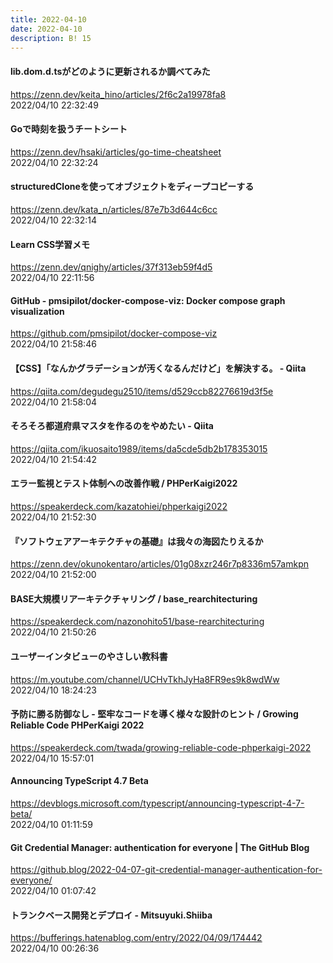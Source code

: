 ```yaml
---
title: 2022-04-10
date: 2022-04-10
description: B! 15
---
```


#### lib.dom.d.tsがどのように更新されるか調べてみた
https://zenn.dev/keita_hino/articles/2f6c2a19978fa8<br>
2022/04/10 22:32:49<br>


#### Goで時刻を扱うチートシート
https://zenn.dev/hsaki/articles/go-time-cheatsheet<br>
2022/04/10 22:32:24<br>


#### structuredCloneを使ってオブジェクトをディープコピーする
https://zenn.dev/kata_n/articles/87e7b3d644c6cc<br>
2022/04/10 22:32:14<br>


#### Learn CSS学習メモ
https://zenn.dev/qnighy/articles/37f313eb59f4d5<br>
2022/04/10 22:11:56<br>


#### GitHub - pmsipilot/docker-compose-viz: Docker compose graph visualization
https://github.com/pmsipilot/docker-compose-viz<br>
2022/04/10 21:58:46<br>


#### 【CSS】「なんかグラデーションが汚くなるんだけど」を解決する。 - Qiita
https://qiita.com/degudegu2510/items/d529ccb82276619d3f5e<br>
2022/04/10 21:58:04<br>


#### そろそろ都道府県マスタを作るのをやめたい - Qiita
https://qiita.com/ikuosaito1989/items/da5cde5db2b178353015<br>
2022/04/10 21:54:42<br>


#### エラー監視とテスト体制への改善作戦 / PHPerKaigi2022
https://speakerdeck.com/kazatohiei/phperkaigi2022<br>
2022/04/10 21:52:30<br>


#### 『ソフトウェアアーキテクチャの基礎』は我々の海図たりえるか
https://zenn.dev/okunokentaro/articles/01g08xzr246r7p8336m57amkpn<br>
2022/04/10 21:52:00<br>


#### BASE大規模リアーキテクチャリング / base_rearchitecturing
https://speakerdeck.com/nazonohito51/base-rearchitecturing<br>
2022/04/10 21:50:26<br>


#### ユーザーインタビューのやさしい教科書
https://m.youtube.com/channel/UCHvTkhJyHa8FR9es9k8wdWw<br>
2022/04/10 18:24:23<br>


#### 予防に勝る防御なし - 堅牢なコードを導く様々な設計のヒント / Growing Reliable Code PHPerKaigi 2022
https://speakerdeck.com/twada/growing-reliable-code-phperkaigi-2022<br>
2022/04/10 15:57:01<br>


#### Announcing TypeScript 4.7 Beta
https://devblogs.microsoft.com/typescript/announcing-typescript-4-7-beta/<br>
2022/04/10 01:11:59<br>


#### Git Credential Manager: authentication for everyone | The GitHub Blog
https://github.blog/2022-04-07-git-credential-manager-authentication-for-everyone/<br>
2022/04/10 01:07:42<br>


#### トランクベース開発とデプロイ - Mitsuyuki.Shiiba
https://bufferings.hatenablog.com/entry/2022/04/09/174442<br>
2022/04/10 00:26:36<br>


